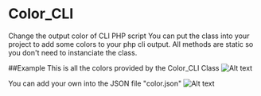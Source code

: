 # Color_CLI
Change the output color of CLI PHP script
You can put the class into your project to add some colors to your php cli output.
All methods are static so you don't need to instanciate the class.

##Example
This is all the colors provided by the Color_CLI Class
![Alt text](http://195.154.75.137/storage/color_cli/color_screen.png "Optional title")

You can add your own into the JSON file "color.json"
![Alt text](http://195.154.75.137/storage/color_cli/color_json_screen.png "Optional title")
